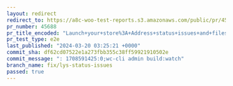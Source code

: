 ```yaml
---
layout: redirect
redirect_to: https://a8c-woo-test-reports.s3.amazonaws.com/public/pr/45688/e2e/index.html
pr_number: 45688
pr_title_encoded: "Launch+your+store%3A+Address+status+issues+and+filesystem"
pr_test_type: e2e
last_published: "2024-03-20 03:25:21 +0000"
commit_sha: df62cd07522e1a273fbb355c38ff59921910502e
commit_message: ": 1708591425:0;wc-cli admin build:watch"
branch_name: fix/lys-status-issues
passed: true
---
```

